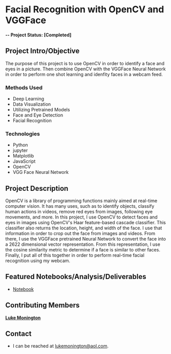 # Facial Recognition with OpenCV and VGGFace

#### -- Project Status: [Completed]

## Project Intro/Objective
The purpose of this project is to use OpenCV in order to identify a face and eyes in a picture. Then combine OpenCV with the VGGFace Neural Network in order to perform one shot learning and idenfity faces in a webcam feed.


### Methods Used
* Deep Learning
* Data Visualization
* Utilizing Pretrained Models
* Face and Eye Detection
* Facial Recognition

### Technologies
* Python
* jupyter
* Matplotlib
* JavaScript
* OpenCV
* VGG Face Neural Network


## Project Description
OpenCV is a library of programming functions mainly aimed at real-time computer vision. It has many uses, such as to identify objects, classify human actions in videos, remove red eyes from images, following eye movements, and more. In this project, I use OpenCV to detect faces and eyes in images using OpenCV's Haar feature-based cascade classifier. This classifier also returns the location, height, and width of the face. I use that information in order to crop out the face from images and videos. From there, I use the VGGFace pretrained Neural Network to convert the face into a 2622 dimensional vector representation. From this representation, I use the cosine similarity metric to determine if a face is similar to other faces. Finally, I put all of this together in order to perform real-time facial recognition using my webcam.



## Featured Notebooks/Analysis/Deliverables
* [Notebook](https://github.com/lukemonington/facial_recognition_opencv/blob/main/main_ai.ipynb)


## Contributing Members

**[Luke Monington](https://github.com/lukemonington)**

## Contact
* I can be reached at lukemonington@aol.com.
